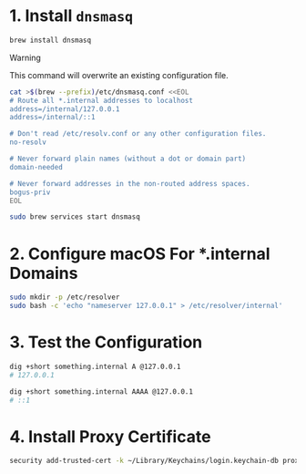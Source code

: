 # 1. Install `dnsmasq`

```bash
brew install dnsmasq
```

> [!WARNING]
> This command will overwrite an existing configuration file.

```bash
cat >$(brew --prefix)/etc/dnsmasq.conf <<EOL
# Route all *.internal addresses to localhost
address=/internal/127.0.0.1
address=/internal/::1

# Don't read /etc/resolv.conf or any other configuration files.
no-resolv

# Never forward plain names (without a dot or domain part)
domain-needed

# Never forward addresses in the non-routed address spaces.
bogus-priv
EOL
```

```bash
sudo brew services start dnsmasq
```

# 2. Configure macOS For \*.internal Domains

```bash
sudo mkdir -p /etc/resolver
sudo bash -c 'echo "nameserver 127.0.0.1" > /etc/resolver/internal'
```

# 3. Test the Configuration

```bash
dig +short something.internal A @127.0.0.1
# 127.0.0.1

dig +short something.internal AAAA @127.0.0.1
# ::1
```

# 4. Install Proxy Certificate

```bash
security add-trusted-cert -k ~/Library/Keychains/login.keychain-db proxy/data/caddy/pki/authorities/local/root.crt
```
